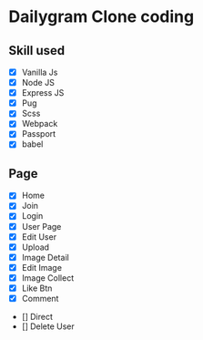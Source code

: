 # Dailygram Clone coding

## Skill used

- [x] Vanilla Js
- [x] Node JS
- [x] Express JS
- [x] Pug
- [x] Scss
- [x] Webpack
- [x] Passport
- [x] babel

## Page

- [x] Home
- [x] Join
- [x] Login
- [x] User Page
- [x] Edit User
- [x] Upload
- [x] Image Detail
- [x] Edit Image
- [x] Image Collect
- [x] Like Btn
- [x] Comment
- [] Direct
- [] Delete User
